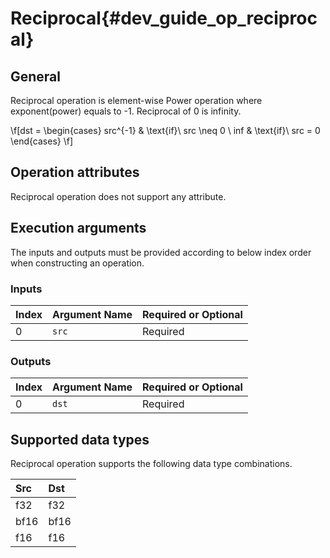 Reciprocal{#dev_guide_op_reciprocal}
====================================

## General

Reciprocal operation is element-wise Power operation where exponent(power) equals to -1. Reciprocal of 0 is infinity.

\f[dst = \begin{cases} src^{-1} & \text{if}\ src \neq 0  \\
    inf & \text{if}\ src = 0 \end{cases} \f]

## Operation attributes

Reciprocal operation does not support any attribute.

## Execution arguments

The inputs and outputs must be provided according to below index order when
constructing an operation.

### Inputs

| Index | Argument Name | Required or Optional |
|:------|:--------------|:---------------------|
| 0     | `src`         | Required             |

### Outputs

| Index | Argument Name | Required or Optional |
|:------|:--------------|:---------------------|
| 0     | `dst`         | Required             |

## Supported data types

Reciprocal operation supports the following data type combinations.

| Src  | Dst  |
|:-----|:-----|
| f32  | f32  |
| bf16 | bf16 |
| f16  | f16  |
